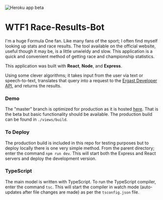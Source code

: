 ![Heroku app beta](https://imgur.com/bccROtL.gif)

# WTF1 Race-Results-Bot

I'm a huge Formula One fan. Like many fans of the sport; I often find myself looking up stats and race results. The tool available on the official website, useful though it may be, is a little unwieldy and slow. This application is a quick and convenient method of getting race and championship statistics.

This application was built with **React**, **Node**, and **Express**.

Using some clever algorithms; it takes input from the user via text or speech-to-text, translates that query into a request to the [Ergast Developer API](https://ergast.com/mrd/), and returns the results.

### Demo

The "master" branch is optimized for production as it is hosted [here](https://wtf1raceresults.herokuapp.com/). That is the beta but basic functionality should be available. The production build can be found in `./views/build`.

### To Deploy

The production build is included in this repo for testing purposes but to deploy locally there is one very simple method. From the parent directory; enter the command `npm run dev`. This will start both the Express and React servers and deploy the development version.

### TypeScript

The main model is written with TypeScript. To run the TypeScript compiler, enter the command `tsc`. This will start the compiler in watch mode (auto-updates after file changes are made) as per the `tsconfig.json` file.
